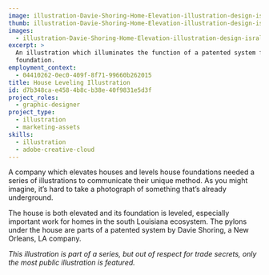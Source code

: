 ```yaml
---
image: illustration-Davie-Shoring-Home-Elevation-illustration-design-isral-duke.jpg
thumb: illustration-Davie-Shoring-Home-Elevation-illustration-design-isral-duke-t.jpg
images:
  - illustration-Davie-Shoring-Home-Elevation-illustration-design-isral-duke.jpg
excerpt: >
  An illustration which illuminates the function of a patented system for leveling a house’s
  foundation.
employment_context:
  - 04410262-0ec0-409f-8f71-99660b262015
title: House Leveling Illustration
id: d7b348ca-e458-4b8c-b38e-40f9831e5d3f
project_roles:
  - graphic-designer
project_type:
  - illustration
  - marketing-assets
skills:
  - illustration
  - adobe-creative-cloud
---
```

<p>A company which elevates houses and levels house foundations needed a series of illustrations to communicate their unique method. As you might imagine, it’s hard to take a photograph of something that’s already underground.
</p>
<p>The house is both elevated and its foundation is leveled, especially important work for homes in the south Louisiana ecosystem. The pylons under the house are parts of a patented system by Davie Shoring, a New Orleans, LA company.
</p>
<p><em>This illustration is part of a series, but out of respect for trade secrets, only the most public illustration is featured.</em>
</p>
<p><br>
</p>